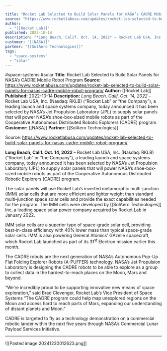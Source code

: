 ```yaml
---

title: "Rocket Lab Selected to Build Solar Panels for NASA’s CADRE Mobile Robot Program "
source: "https://www.rocketlabusa.com/updates/rocket-lab-selected-to-build-solar-panels-for-nasas-cadre-mobile-robot-program/"
author:
  - "[[Rocket Lab]]"
published: 2022-10-14
description: "*Long Beach, Calif. Oct. 14, 2022* – Rocket Lab USA, Inc. (Nasdaq: RKLB) (“Rocket Lab” or “the Company”), a leading launch and space systems company, today announced it has been selected by NASA’s Jet Propulsion Laboratory (JPL) to supply solar panels that will power NASA’s shoe-box-sized mobile robots as part of the Cooperative Autonomous Distributed Robotic Explorers (CADRE) program."
customer: "[[NASA]]"
partner: "[[SolAero Technologies]]"
tags:
  - "space-systems"
  - "solar"
---
```


#space-systems #solar
**Title:** Rocket Lab Selected to Build Solar Panels for NASA’s CADRE Mobile Robot Program 
**Source:** https://www.rocketlabusa.com/updates/rocket-lab-selected-to-build-solar-panels-for-nasas-cadre-mobile-robot-program/
**Author:** [[Rocket Lab]]
**Published:** 2022-10-14
**Description:** *Long Beach, Calif. Oct. 14, 2022* – Rocket Lab USA, Inc. (Nasdaq: RKLB) (“Rocket Lab” or “the Company”), a leading launch and space systems company, today announced it has been selected by NASA’s Jet Propulsion Laboratory (JPL) to supply solar panels that will power NASA’s shoe-box-sized mobile robots as part of the Cooperative Autonomous Distributed Robotic Explorers (CADRE) program.
**Customer:** [[NASA]]
**Partner:** [[SolAero Technologies]]

Source: https://www.rocketlabusa.com/updates/rocket-lab-selected-to-build-solar-panels-for-nasas-cadre-mobile-robot-program/

**Long Beach, Calif. Oct. 14, 2022** – Rocket Lab USA, Inc. (Nasdaq: RKLB) (“Rocket Lab” or “the Company”), a leading launch and space systems company, today announced it has been selected by NASA’s Jet Propulsion Laboratory (JPL) to supply solar panels that will power NASA’s shoe-box-sized mobile robots as part of the Cooperative Autonomous Distributed Robotic Explorers (CADRE) program. 

The solar panels will use Rocket Lab’s inverted metamorphic multi-junction (IMM) solar cells that are more efficient and lighter weight than standard multi-junction space solar cells and provide the exact capabilities needed for the program. The IMM cells were developed by [[SolAero Technologies]] Inc, a leading space solar power company acquired by Rocket Lab in January 2022.

IMM solar cells are a superior type of space-grade solar cell, providing best-in-class efficiency with 40% lower mass than typical space-grade solar cells. IMM is also powering General Atomics’ GAzelle spacecraft, which Rocket Lab launched as part of its 31<sup>st</sup> Electron mission earlier this month.

The CADRE robots are the next generation of NASA’s Autonomous Pop-Up Flat Folding Explorer Robots (A-PUFFER) technology. NASA’s Jet Propulsion Laboratory is designing the CADRE robots to be able to explore as a group to collect data in the hardest-to-reach places on the Moon, Mars and beyond.

“We’re incredibly proud to be supporting innovative new means of space exploration,” said Brad Clevenger, Rocket Lab’s Vice President of Space Systems “The CADRE program could help map unexplored regions on the Moon and access hard to reach parts of Mars, expanding our understanding of distant planets and Moon.”

CADRE is targeted to fly as a technology demonstration on a commercial robotic lander within the next five years through NASA’s Commercial Lunar Payload Services Initiative.

---

![[Pasted image 20241230012623.png]]